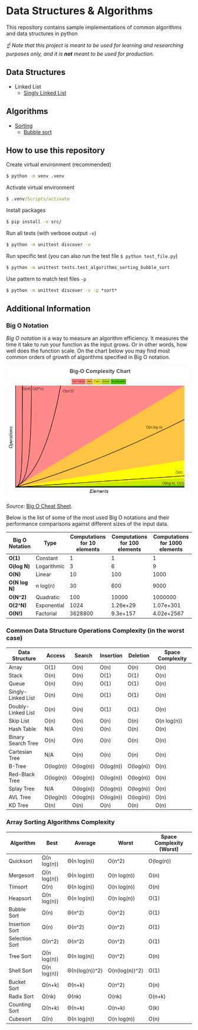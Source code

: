 # Data Structures & Algorithms 

This repository contains sample implementations of common algorithms and data structures in python

*☝ Note that this project is meant to be used for learning and researching purposes
only, and it is **not** meant to be used for production.*

## Data Structures

* Linked List
  * [Singly Linked List](src/data_structures/linked_list)

## Algorithms

* [Sorting](src/algorithms/sorting/)
  * [Bubble sort](src/algorithms/sorting/bubble_sort)

## How to use this repository
Create virtual environment (recommended)
```bat
$ python -m venv .venv
```
Activate virtual environment
```bat
$ .venv/Scripts/activate
```
Install packages
```bat
$ pip install -e src/
```
Run all tests (with verbose output `-v`)
```bat
$ python -m unittest discover -v
```
Run specific test (you can also run the test file `$ python test_file.py`)
```bat
$ python -m unittest tests.test_algorithms_sorting_bubble_sort
```
Use pattern to match test files `-p`
```bat
$ python -m unittest discover -v -p *sort*
```
## Additional Information

### Big O Notation

*Big O notation* is a way to measure an algorithm efficiency. It measures the time it take to run your function as the input grows. Or in other words, how well does the function scale. On the chart below you may find most common orders of growth of algorithms specified in Big O notation. 

![Big O graphs](./docs/bigO_complexity_chart.png)

*Source:* [Big O Cheat Sheet](http://bigocheatsheet.com/).

Below is the list of some of the most used Big O notations and their performance comparisons against different sizes of the input data.

| Big O Notation | Type        | Computations for 10 elements | Computations for 100 elements | Computations for 1000 elements  |
| -------------- | ----------- | ---------------------------- | ----------------------------- | ------------------------------- |
| **O(1)**       | Constant    | 1                            | 1                             | 1                               |
| **O(log N)**   | Logarithmic | 3                            | 6                             | 9                               |
| **O(N)**       | Linear      | 10                           | 100                           | 1000                            |
| **O(N log N)** | n log(n)    | 30                           | 600                           | 9000                            |
| **O(N^2)**     | Quadratic   | 100                          | 10000                         | 1000000                         |
| **O(2^N)**     | Exponential | 1024                         | 1.26e+29                      | 1.07e+301                       |
| **O(N!)**      | Factorial   | 3628800                      | 9.3e+157                      | 4.02e+2567                      |

### Common Data Structure Operations Complexity (in the worst case)

| Data Structure     | Access    | Search    | Insertion | Deletion  | Space Complexity |
|--------------------|-----------|-----------|-----------|-----------|------------------|
| Array              | O(1)      | O(n)      | O(n)      | O(n)      | O(n)             |
| Stack              | O(n)      | O(n)      | O(1)      | O(1)      | O(n)             |
| Queue              | O(n)      | O(n)      | O(1)      | O(1)      | O(n)             |
| Singly-Linked List | O(n)      | O(n)      | O(1)      | O(1)      | O(n)             |
| Doubly-Linked List | O(n)      | O(n)      | O(1)      | O(1)      | O(n)             |
| Skip List          | O(n)      | O(n)      | O(n)      | O(n)      | O(n log(n))      |
| Hash Table         | N/A       | O(n)      | O(n)      | O(n)      | O(n)             |
| Binary Search Tree | O(n)      | O(n)      | O(n)      | O(n)      | O(n)             |
| Cartesian Tree     | N/A       | O(n)      | O(n)      | O(n)      | O(n)             |
| B-Tree             | O(log(n)) | O(log(n)) | O(log(n)) | O(log(n)) | O(n)             |
| Red-Black Tree     | O(log(n)) | O(log(n)) | O(log(n)) | O(log(n)) | O(n)             |
| Splay Tree         | N/A       | O(log(n)) | O(log(n)) | O(log(n)) | O(n)             |
| AVL Tree           | O(log(n)) | O(log(n)) | O(log(n)) | O(log(n)) | O(n)             |
| KD Tree            | O(n)      | O(n)      | O(n)      | O(n)      | O(n)             |                |


### Array Sorting Algorithms Complexity

| Algorithm      | Best        | Average        | Worst          | Space Complexity (Worst) |
|----------------|-------------|----------------|----------------|--------------------------|
| Quicksort      | Ω(n log(n)) | Θ(n log(n))    | O(n^2)         | O(log(n))                |
| Mergesort      | Ω(n log(n)) | Θ(n log(n))    | O(n log(n))    | O(n)                     |
| Timsort        | Ω(n)        | Θ(n log(n))    | O(n log(n))    | O(n)                     |
| Heapsort       | Ω(n log(n)) | Θ(n log(n))    | O(n log(n))    | O(1)                     |
| Bubble Sort    | Ω(n)        | Θ(n^2)         | O(n^2)         | O(1)                     |
| Insertion Sort | Ω(n)        | Θ(n^2)         | O(n^2)         | O(1)                     |
| Selection Sort | Ω(n^2)      | Θ(n^2)         | O(n^2)         | O(1)                     |
| Tree Sort      | Ω(n log(n)) | Θ(n log(n))    | O(n^2)         | O(n)                     |
| Shell Sort     | Ω(n log(n)) | Θ(n(log(n))^2) | O(n(log(n))^2) | O(1)                     |
| Bucket Sort    | Ω(n+k)      | Θ(n+k)         | O(n^2)         | O(n)                     |
| Radix Sort     | Ω(nk)       | Θ(nk)          | O(nk)          | O(n+k)                   |
| Counting Sort  | Ω(n+k)      | Θ(n+k)         | O(n+k)         | O(k)                     |
| Cubesort       | Ω(n)        | Θ(n log(n))    | O(n log(n))    | O(n)                     |